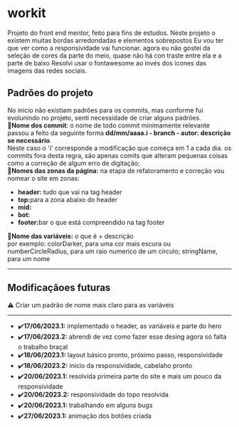 <h1>workit</h1>
Projeto do front end mentor, feito para fins de estudos. Neste projeto o existem muitas bordas arredondadas e elementos sobrepostos
Eu vou ter que ver como a responsividade vai funcionar.
agora eu não gostei da seleção de cores da parte do meio, quase não há con traste entre ela e a parte de baixo
Resolvi usar o fontawesome ao invés dos icones das imagens das redes sociais.


<h2>Padrões do projeto</h2>
  No inicio não existiam padrões para os commits, mas conforme fui evolunindo no projeto, senti necessidade de criar alguns padrões.<br>
  📃<b>Nome dos commit</b>: o nome de todo commit minimamente relevante passou a feito da seguinte forma <b>dd/mm/aaaa.i - branch - autor: descrição se necessário</b>.<br>
  Neste caso o 'i' corresponde a modificação que começa em 1 a cada dia. os commits fora desta regra, são apenas comits que alteram pequenas coisas como a correção de algum erro de digitação;<br>
  📃<b>Nomes das zonas da página:</b> na etapa de refatoramento e correção vou nomear o site em zonas:<br>
  <ul>
    <li><b>header:</b> tudo que vai na tag header</li>
    <li><b>top:</b>para a zona abaixo do header</li>
    <li><b>mid:</b></li>
    <li><b>bot:</b></li>
    <li><b>footer:</b>bar o que está compreendido na tag footer</li>
  </ul>
    📃<b>Nome das variáveis:</b> o que é + descrição<br>
    por exemplo: colorDarker, para uma cor mais escura ou numberCircleRadius, para um raio numerico de um circulo; stringName, para um nome
  <hr>

  <h2>Modificaçãoes futuras</h2>
  ⚠️ Criar um padrão de nome mais claro para as variáveis
 <hr>
<ul>
  <li>✔️<b>17/06/2023.1:</b> implementado o header, as variáveis e parte do hero</li>
  <li>✔️<b>17/06/2023.2:</b> abrendi de vez como fazer esse desing agora só falta o trabalho braçal</li>
  <li>✔️<b>18/06/2023.1:</b> layout básico pronto, próximo passo, responsividade</li>
  <li>✔️<b>18/06/2023.2:</b> inicio da responsividade, cabelaho pronto</li>
  <li>✔️<b>20/06/2023.1:</b> resolvida primeira parte do site e mais um pouco da responsividade</li>
  <li>✔️<b>20/06/2023.2:</b> responsividade do topo resolvida</li>
  <li>✔️<b>20/06/2023.1:</b> trabalhando em alguns bugs</li>
  <li>✔️<b>27/06/2023.1:</b> animação dos botões criada</li>
</ul>
